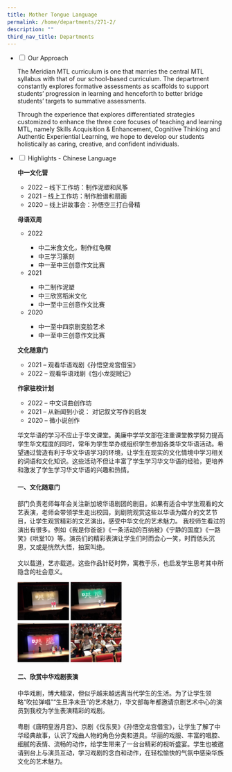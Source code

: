 ```yaml
---
title: Mother Tongue Language
permalink: /home/departments/271-2/
description: ""
third_nav_title: Departments
---
```

<ul class="jekyllcodex_accordion"><li>
    <input type="checkbox" id="accordion1">
    <label for="accordion1">Our Approach</label>
    <div>
      <p>The Meridian MTL curriculum is one that marries the central MTL syllabus with that of our school-based curriculum. The department constantly explores formative assessments as scaffolds to support students’ progression in learning and henceforth to better bridge students’ targets to summative assessments.</p>

<p>Through the experience that explores differentiated strategies customized to enhance the three core focuses of teaching and learning MTL, namely Skills Acquisition & Enhancement, Cognitive Thinking and Authentic Experiential Learning, we hope to develop our students holistically as caring, creative, and confident individuals.</p>
    </div>
	</li> <li>
    <input type="checkbox" id="accordion2">
    <label for="accordion2">Highlights - Chinese Language</label>
    <div>
			<p><b>中一文化营</b></p>
			<ul>
				<li>2022 – 线下工作坊：制作泥塑和风筝</li>
				<li>2021 – 线上工作坊：制作脸谱和扇画</li>
				<li> 2020 – 线上讲故事会：孙悟空三打白骨精</li>
			</ul>
			<p><b>母语双周</b></p>
			<ul>
				<li>2022</li>
				<ul>
					<li>中二米食文化，制作红龟粿</li>
					<li>中三学习篆刻</li>
					<li>中一至中三创意作文比赛</li>
				</ul>
				<li>2021</li>
				<ul>
					<li>中二制作泥塑</li>
					<li>中三欣赏稻米文化</li>
					<li>中一至中三创意作文比赛</li>
					</ul>
				<li>2020</li>
					<ul>
					<li>中一至中四京剧变脸艺术</li>
					<li>中一至中三创意作文比赛</li>
				</ul>
			</ul>
			<p><b>文化随意门</b></p>
			<ul>
					<li>2021 – 观看华语戏剧《孙悟空龙宫借宝》</li>
					<li>2022 – 观看华语戏剧《包小龙捉贼记》</li>
				</ul>
			<p><b>作家驻校计划</b></p>
			<ul>
					<li>2022 – 中文词曲创作坊</li>
					<li>2021 – 从新闻到小说： 对记叙文写作的启发</li>
					<li>2020 – 微小说创作</li>
				</ul>
			<p>华文华语的学习不应止于华文课堂。美廉中学华文部在注重课堂教学努力提高学生华文程度的同时，常年为学生举办或组织学生参加各类华文华语活动。希望通过营造有利于华文华语学习的环境，让学生在现实的文化情境中学习相关的词语和文化知识。这些活动不但让丰富了学生学习华文华语的经验，更培养和激发了学生学习华文华语的兴趣和热情。</p>
			<h4>一、文化随意门</h4>
			<p>部门负责老师每年会关注新加坡华语剧团的剧目。如果有适合中学生观看的文艺表演，老师会带领学生走出校园，到剧院观赏这些以华语为媒介的文艺节目，让学生观赏精彩的文艺演出，感受中华文化的艺术魅力。  
我校师生看过的演出有很多。例如《我是你爸爸》《一条活动的百纳被》《宁静的国度》《一路笑》《哄堂10》等。演员们的精彩表演让学生们时而会心一笑，时而低头沉思，又或是恍然大悟，拍案叫绝。 <br><br>
				文以载道，艺亦载道。这些作品针砭时弊，寓教于乐，也启发学生思考其中所隐含的社会意义。</p>
			<img src="/images/mtcl1.png"  style="width:50%">
			<h4>二、欣赏中华戏剧表演</h4>
			<p>中华戏剧，博大精深，但似乎越来越远离当代学生的生活。为了让学生领略“吹拉弹唱”“生旦净末丑”的艺术魅力，华文部每年都邀请京剧艺术中心的演员到我校为学生表演精彩的戏剧。<br><br>
粤剧《唐明皇游月宫》、京剧《伐东吴》《孙悟空龙宫借宝》，让学生了解了中华经典故事，认识了戏曲人物的角色分类和道具。华丽的戏服、丰富的唱腔、细腻的表情、流畅的动作，给学生带来了一台台精彩的视听盛宴。学生也被邀请到台上与演员互动，学习戏剧的念白和动作，在轻松愉快的气氛中感染华族文化的艺术魅力。</p>
    </div>
	</li>   
</ul>



